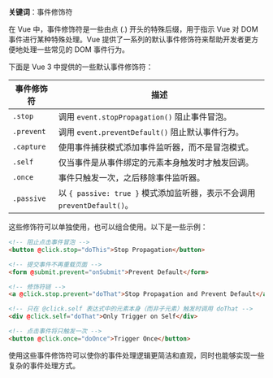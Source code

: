 **关键词**：事件修饰符

在 Vue 中，事件修饰符是一些由点 (.) 开头的特殊后缀，用于指示 Vue 对 DOM 事件进行某种特殊处理。Vue 提供了一系列的默认事件修饰符来帮助开发者更方便地处理一些常见的 DOM 事件行为。

下面是 Vue 3 中提供的一些默认事件修饰符：

| 事件修饰符 | 描述                                                                     |
| ---------- | ------------------------------------------------------------------------ |
| `.stop`    | 调用 `event.stopPropagation()` 阻止事件冒泡。                            |
| `.prevent` | 调用 `event.preventDefault()` 阻止默认事件行为。                         |
| `.capture` | 使用事件捕获模式添加事件监听器，而不是冒泡模式。                         |
| `.self`    | 仅当事件是从事件绑定的元素本身触发时才触发回调。                         |
| `.once`    | 事件只触发一次，之后移除事件监听器。                                     |
| `.passive` | 以 `{ passive: true }` 模式添加监听器，表示不会调用 `preventDefault()`。 |

这些修饰符可以单独使用，也可以组合使用。以下是一些示例：

```html
<!-- 阻止点击事件冒泡 -->
<button @click.stop="doThis">Stop Propagation</button>

<!-- 提交事件不再重载页面 -->
<form @submit.prevent="onSubmit">Prevent Default</form>

<!-- 修饰符链 -->
<a @click.stop.prevent="doThat">Stop Propagation and Prevent Default</a>

<!-- 只在 @click.self 表达式中的元素本身（而非子元素）触发时调用 doThat -->
<div @click.self="doThat">Only Trigger on Self</div>

<!-- 点击事件将只触发一次 -->
<button @click.once="doOnce">Trigger Once</button>
```

使用这些事件修饰符可以使你的事件处理逻辑更简洁和直观，同时也能够实现一些复杂的事件处理方式。
